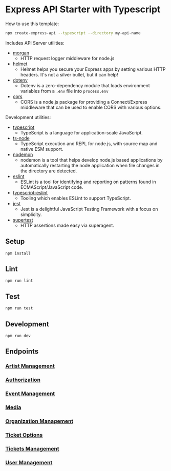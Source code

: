 # Express API Starter with Typescript

How to use this template:

```sh
npx create-express-api --typescript --directory my-api-name
```

Includes API Server utilities:

* [morgan](https://www.npmjs.com/package/morgan)
  * HTTP request logger middleware for node.js
* [helmet](https://www.npmjs.com/package/helmet)
  * Helmet helps you secure your Express apps by setting various HTTP headers. It's not a silver bullet, but it can help!
* [dotenv](https://www.npmjs.com/package/dotenv)
  * Dotenv is a zero-dependency module that loads environment variables from a `.env` file into `process.env`
* [cors](https://www.npmjs.com/package/cors)
  * CORS is a node.js package for providing a Connect/Express middleware that can be used to enable CORS with various options.

Development utilities:

* [typescript](https://www.npmjs.com/package/typescript)
  * TypeScript is a language for application-scale JavaScript.
* [ts-node](https://www.npmjs.com/package/ts-node)
  * TypeScript execution and REPL for node.js, with source map and native ESM support.
* [nodemon](https://www.npmjs.com/package/nodemon)
  * nodemon is a tool that helps develop node.js based applications by automatically restarting the node application when file changes in the directory are detected.
* [eslint](https://www.npmjs.com/package/eslint)
  * ESLint is a tool for identifying and reporting on patterns found in ECMAScript/JavaScript code.
* [typescript-eslint](https://typescript-eslint.io/)
  * Tooling which enables ESLint to support TypeScript.
* [jest](https://www.npmjs.com/package/jest)
  * Jest is a delightful JavaScript Testing Framework with a focus on simplicity.
* [supertest](https://www.npmjs.com/package/supertest)
  * HTTP assertions made easy via superagent.

## Setup

```
npm install
```

## Lint

```
npm run lint
```

## Test

```
npm run test
```

## Development

```
npm run dev
```

## Endpoints

### [Artist Management](https://documenter.getpostman.com/view/33507971/2sA3JFBjrf)
### [Authorization](https://documenter.getpostman.com/view/33507971/2sA3JFBjvz)
### [Event Management](https://documenter.getpostman.com/view/33507971/2sA3JFBjw1)
### [Media](https://documenter.getpostman.com/view/29125738/2sA3JFBjw2)
### [Organization Management](https://documenter.getpostman.com/view/29125738/2sA3JFBjw3)
### [Ticket Options](https://documenter.getpostman.com/view/33507971/2sA3JFBjw5)
### [Tickets Management](https://documenter.getpostman.com/view/33507971/2sA3JFBk1M)
### [User Management](https://documenter.getpostman.com/view/29125738/2sA3JFBk1N)
